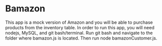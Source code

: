 # Bamazon
This app is a mock version of Amazon and you will be able to purchase products from the inventory table. 
In order to run this app, you will need nodejs, MySQL, and git bash/terminal. 
Run git bash and navigate to the folder where bamazon.js is located. 
Then run node bamazonCustomer.js.
